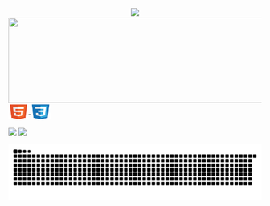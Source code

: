 


<div align="center">
  <a href="https://github.com/hygoribeiro">
  <img height="180em" src="https://github-readme-stats.vercel.app/api?username=hygoribeiro&show_icons=true&theme=dark&include_all_commits=true&count_private=true"/>
  <img height="170em" width="3800em"  src="https://github-readme-stats.vercel.app/api/top-langs/?username=hygoribeiro&layout=compact&langs_count=7&theme=dark"/>
</div>
<div>
<img align="center" alt="Rafa-HTML" height="30" width="40" src="https://raw.githubusercontent.com/devicons/devicon/master/icons/html5/html5-original.svg">
<img align="center" alt="Rafa-CSS" height="30" width="40" src="https://raw.githubusercontent.com/devicons/devicon/master/icons/css3/css3-original.svg">
</div>
<br>
<div>
<a href="https://www.instagram.com/hygor_ribeiroo/" target="_blank"><img src="https://img.shields.io/badge/-Instagram-%23E4405F?style=for-the-badge&logo=instagram&logoColor=white" target="_blank"></a>
<a href="https://www.linkedin.com/in/hygor-ribeiro-38173022a/" target="_blank"><img src="https://img.shields.io/badge/-LinkedIn-%230077B5?style=for-the-badge&logo=linkedin&logoColor=white" target="_blank"></a>
 
 ![Snake animation](https://github.com/hygoribeiro/hygoribeiro/blob/output/github-contribution-grid-snake.svg)

</div>
